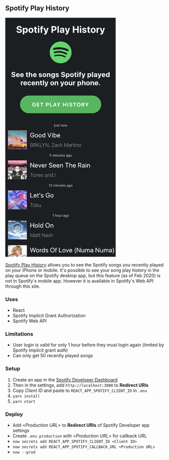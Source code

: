 ## Spotify Play History

![](screenshot.png?raw=true "Spotify Play History Screenshot")

[Spotify Play History](https://spotify-play-history.now.sh) allows you to see the Spotify songs you recently played on your iPhone or mobile. It's possible to see your song play history in the play queue on the Spotify desktop app, but this feature (as of Feb 2020) is not in Spotify's mobile app. However it is available in Spotify's Web API through this site.

### Uses
* React
* Spotify Implicit Grant Authorization
* Spotify Web API

### Limitations
* User login is valid for only 1 hour before they must login again (limited by Spotify implicit grant auth)
* Can only get 50 recently played songs

### Setup
1. Create an app in the [Spotify Developer Dashboard](https://developer.spotify.com/dashboard/applications)
1. Then in the settings, add `http://localhost:3000` to **Redirect URIs**
1. Copy *Client ID* and paste to `REACT_APP_SPOTIFY_CLIENT_ID` in `.env`
1. `yarn install`
1. `yarn start`

### Deploy
* Add <*Production URL*> to **Redirect URIs** of Spotify Developer app settings
* Create `.env.production` with <*Production URL*> for callback URL
* `now secrets add REACT_APP_SPOTIFY_CLIENT_ID <Client ID>`
* `now secrets add REACT_APP_SPOTIFY_CALLBACK_URL <Production URL>`
* `now --prod`
